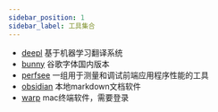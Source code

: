 ```yaml
---
sidebar_position: 1
sidebar_label: 工具集合
---
```


- [deepl](https://www.deepl.com) 基于机器学习翻译系统
- [bunny](https://fonts.bunny.net/) 谷歌字体国内版本
- [perfsee](https://github.com/perfsee/perfsee) 一组用于测量和调试前端应用程序性能的工具
- [obsidian](https://obsidian.md/) 本地markdown文档软件
- [warp](https://www.warp.dev/) mac终端软件，需要登录
